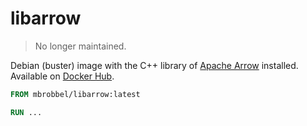 # libarrow

> No longer maintained.

Debian (buster) image with the C++ library of [Apache Arrow](https://github.com/apache/arrow/) installed.
Available on [Docker Hub](https://hub.docker.com/r/mbrobbel/libarrow/).

```Dockerfile
FROM mbrobbel/libarrow:latest

RUN ...
```
